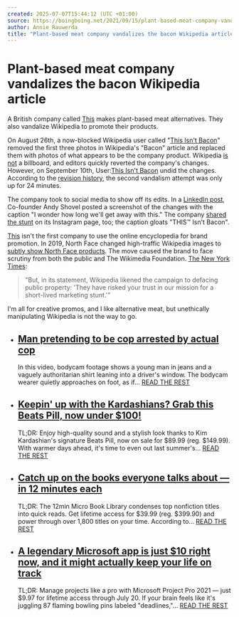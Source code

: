 ```yaml
---
created: 2025-07-07T15:44:12 (UTC +01:00)
source: https://boingboing.net/2021/09/15/plant-based-meat-company-vandalizes-the-bacon-wikipedia-article.html
author: Annie Rauwerda
title: "Plant-based meat company vandalizes the bacon Wikipedia article"
---
```


# Plant-based meat company vandalizes the bacon Wikipedia article

A British company called [This](https://this.co/) makes plant-based meat alternatives. They also vandalize Wikipedia to promote their products.

On August 26th, a now-blocked Wikipedia user called "[This Isn't Bacon](https://en.wikipedia.org/wiki/User_talk:This_Isn%27t_Bacon)" removed the first three photos in Wikipedia's "Bacon" article and replaced them with photos of what appears to be the company product. Wikipedia [is not](https://en.wikipedia.org/wiki/Wikipedia:What_Wikipedia_is_not#Wikipedia_is_not_a_soapbox_or_means_of_promotion) a billboard, and editors quickly reverted the company's changes. However, on September 10th, User:[This Isn't Bacon](https://en.wikipedia.org/wiki/User_talk:This_Isn%27t_Bacon) undid the changes. According to the [revision history](https://en.wikipedia.org/w/index.php?title=Bacon&action=history), the second vandalism attempt was only up for 24 minutes.

The company took to social media to show off its edits. In a [LinkedIn post](https://www.linkedin.com/feed/update/urn:li:activity:6842719477944193024/?commentUrn=urn%3Ali%3Acomment%3A(activity%3A6842052871010316289%2C6842719462832132096)), Co-founder Andy Shovel posted a screenshot of the changes with the caption "I wonder how long we'll get away with this." The company [shared the stunt](https://www.instagram.com/p/CTo3G1HKfIF/) on its Instagram page, too; the caption gloats "THIS™ Isn't Bacon".

[This](https://this.co/) isn't the first company to use the online encyclopedia for brand promotion. In 2019, North Face changed high-traffic Wikipedia images to [subtly show North Face products](https://www.theverge.com/2019/5/30/18646538/north-face-wikipedia-google-search-apology-free-advertising-policy-violation). The move caused the brand to face scrutiny from both the public and The Wikimedia Foundation. [The New York Times](https://www.nytimes.com/2019/05/30/business/north-face-wikipedia-leo-burnett.html):

> "But, in its statement, Wikipedia likened the campaign to defacing public property: 'They have risked your trust in our mission for a short-lived marketing stunt.'"

I'm all for creative promos, and I like alternative meat, but unethically manipulating Wikipedia is not the way to go.

-   ## [Man pretending to be cop arrested by actual cop](https://boingboing.net/2019/10/07/man-pretending-to-be-cop-arres.html)
    
     [](https://boingboing.net/2019/10/07/man-pretending-to-be-cop-arres.html)In this video, bodycam footage shows a young man in jeans and a vaguely authoritarian shirt leaning into a driver's window. The bodycam wearer quietly approaches on foot, as if… [READ THE REST](https://boingboing.net/2019/10/07/man-pretending-to-be-cop-arres.html)
    
-   ## [Keepin' up with the Kardashians? Grab this Beats Pill, now under $100!](https://boingboing.net/2025/07/04/keepin-up-with-the-kardashians-grab-this-beats-pill-now-under-100.html)
    
     [](https://boingboing.net/2025/07/04/keepin-up-with-the-kardashians-grab-this-beats-pill-now-under-100.html)TL;DR: Enjoy high-quality sound and a stylish look thanks to Kim Kardashian's signature Beats Pill, now on sale for $89.99 (reg. $149.99). With warmer days ahead, it's time to even out last summer's… [READ THE REST](https://boingboing.net/2025/07/04/keepin-up-with-the-kardashians-grab-this-beats-pill-now-under-100.html)
    
-   ## [Catch up on the books everyone talks about — in 12 minutes each](https://boingboing.net/2025/07/04/catch-up-on-the-books-everyone-talks-about-in-12-minutes-each.html)
    
     [](https://boingboing.net/2025/07/04/catch-up-on-the-books-everyone-talks-about-in-12-minutes-each.html)TL;DR: The 12min Micro Book Library condenses top nonfiction titles into quick reads. Get lifetime access for $39.99 (reg. $399.90) and power through over 1,800 titles on your time. According to… [READ THE REST](https://boingboing.net/2025/07/04/catch-up-on-the-books-everyone-talks-about-in-12-minutes-each.html)
    
-   ## [A legendary Microsoft app is just $10 right now, and it might actually keep your life on track](https://boingboing.net/2025/07/03/a-legendary-microsoft-app-is-just-10-right-now-and-it-might-actually-keep-your-life-on-track.html)
    
     [](https://boingboing.net/2025/07/03/a-legendary-microsoft-app-is-just-10-right-now-and-it-might-actually-keep-your-life-on-track.html)TL;DR: Manage projects like a pro with Microsoft Project Pro 2021 — just $9.97 for lifetime access through July 20. If your brain feels like it's juggling 87 flaming bowling pins labeled "deadlines,"… [READ THE REST](https://boingboing.net/2025/07/03/a-legendary-microsoft-app-is-just-10-right-now-and-it-might-actually-keep-your-life-on-track.html)
